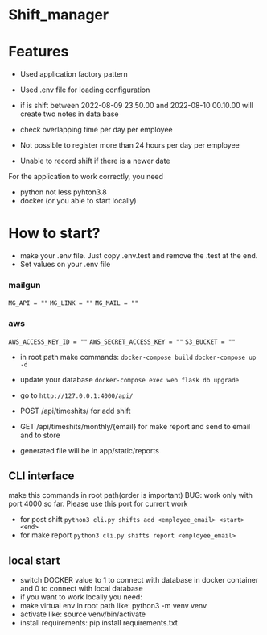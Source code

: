 # Shift_manager

# Features

- Used application factory pattern
- Used .env file for loading configuration

- if is shift between 2022-08-09 23.50.00 and 2022-08-10 00.10.00 will create two notes in data base
- check overlapping time per day per employee
- Not possible to register more than 24 hours per day per employee
- Unable to record shift if there is a newer date

For the application to work correctly, you need

- python not less pyhton3.8
- docker (or you able to start locally)

# How to start?

- make your .env file. Just copy .env.test and remove the .test at the end.
- Set values on your .env file

### mailgun

`MG_API = ""`
`MG_LINK = ""`
`MG_MAIL = ""`

### aws

`AWS_ACCESS_KEY_ID = ""`
`AWS_SECRET_ACCESS_KEY = ""`
`S3_BUCKET = ""`

- in root path make commands:
  `docker-compose build`
  `docker-compose up -d`
- update your database
  `docker-compose exec web flask db upgrade`

- go to `http://127.0.0.1:4000/api/`
- POST /api/timeshits/ for add shift
- GET /api/timeshits/monthly/{email} for make report and send to email and to store
- generated file will be in app/static/reports

## CLI interface

make this commands in root path(order is important)
BUG: work only with port 4000 so far. Please use this port for current work

- for post shift `python3 cli.py shifts add <employee_email> <start> <end>`
- for make report `python3 cli.py shifts report <employee_email>`

## local start

- switch DOCKER value to 1 to connect with database in docker container and 0 to connect with local database
- if you want to work locally you need:
- make virtual env in root path like: python3 -m venv venv
- activate like: source venv/bin/activate
- install requirements: pip install requirements.txt
